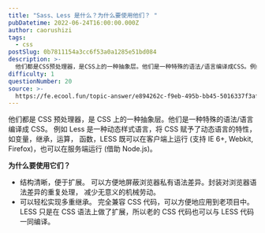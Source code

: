 ```yaml
---
title: "Sass、Less 是什么？为什么要使用他们？ "
pubDatetime: 2022-06-24T16:00:00.000Z
author: caorushizi
tags:
  - css
postSlug: 0b7811154a3cc6f53a0a1285e51bd084
description: >-
  他们都是CSS预处理器，是CSS上的一种抽象层。他们是一种特殊的语法/语言编译成CSS。例如Less是一种动态样式语言，将CSS赋予了动态语言的特性，如变量，继承，运算，函数，LESS既可以在客户端上
difficulty: 1
questionNumber: 20
source: >-
  https://fe.ecool.fun/topic-answer/e894262c-f9eb-495b-bb45-5016337f3af1?orderBy=updateTime&order=desc&tagId=11
---
```


他们都是 CSS 预处理器，是 CSS 上的一种抽象层。他们是一种特殊的语法/语言编译成 CSS。 例如 Less 是一种动态样式语言，将 CSS 赋予了动态语言的特性，如变量，继承，运算， 函数，LESS 既可以在客户端上运行 (支持 IE 6+, Webkit, Firefox)，也可以在服务端运行 (借助 Node.js)。

**为什么要使用它们？**

- 结构清晰，便于扩展。 可以方便地屏蔽浏览器私有语法差异。封装对浏览器语法差异的重复处理， 减少无意义的机械劳动。
- 可以轻松实现多重继承。 完全兼容 CSS 代码，可以方便地应用到老项目中。LESS 只是在 CSS 语法上做了扩展，所以老的 CSS 代码也可以与 LESS 代码一同编译。
